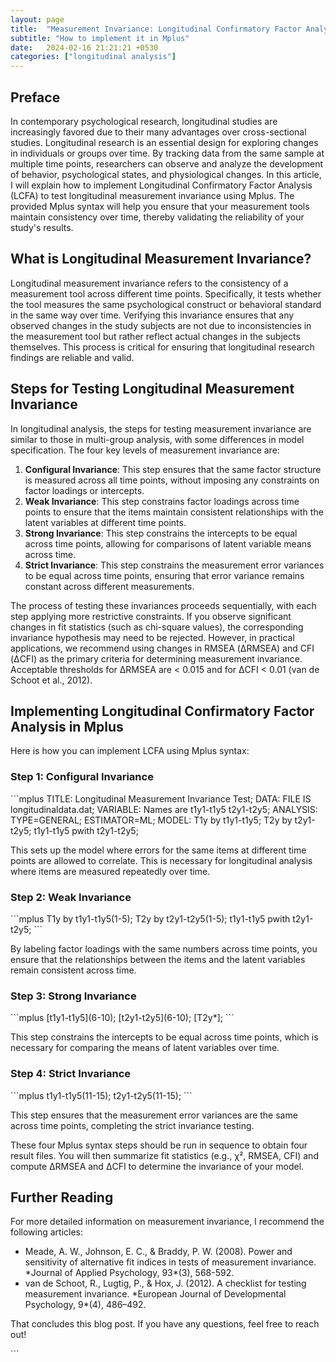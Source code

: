```yaml
---
layout: page
title:  "Measurement Invariance: Longitudinal Confirmatory Factor Analysis"
subtitle: "How to implement it in Mplus"
date:   2024-02-16 21:21:21 +0530
categories: ["longitudinal analysis"]
---
```


<h2><strong>Preface</strong></h2>
<p>In contemporary psychological research, longitudinal studies are increasingly favored due to their many advantages over cross-sectional studies. Longitudinal research is an essential design for exploring changes in individuals or groups over time. By tracking data from the same sample at multiple time points, researchers can observe and analyze the development of behavior, psychological states, and physiological changes. In this article, I will explain how to implement Longitudinal Confirmatory Factor Analysis (LCFA) to test longitudinal measurement invariance using Mplus. The provided Mplus syntax will help you ensure that your measurement tools maintain consistency over time, thereby validating the reliability of your study's results.</p>

<h2><strong>What is Longitudinal Measurement Invariance?</strong></h2>
<p>Longitudinal measurement invariance refers to the consistency of a measurement tool across different time points. Specifically, it tests whether the tool measures the same psychological construct or behavioral standard in the same way over time. Verifying this invariance ensures that any observed changes in the study subjects are not due to inconsistencies in the measurement tool but rather reflect actual changes in the subjects themselves. This process is critical for ensuring that longitudinal research findings are reliable and valid.</p>

<h2><strong>Steps for Testing Longitudinal Measurement Invariance</strong></h2>
<p>In longitudinal analysis, the steps for testing measurement invariance are similar to those in multi-group analysis, with some differences in model specification. The four key levels of measurement invariance are:</p>
<ol>
  <li><strong>Configural Invariance</strong>: This step ensures that the same factor structure is measured across all time points, without imposing any constraints on factor loadings or intercepts.</li>
  <li><strong>Weak Invariance</strong>: This step constrains factor loadings across time points to ensure that the items maintain consistent relationships with the latent variables at different time points.</li>
  <li><strong>Strong Invariance</strong>: This step constrains the intercepts to be equal across time points, allowing for comparisons of latent variable means across time.</li>
  <li><strong>Strict Invariance</strong>: This step constrains the measurement error variances to be equal across time points, ensuring that error variance remains constant across different measurements.</li>
</ol>

<p>The process of testing these invariances proceeds sequentially, with each step applying more restrictive constraints. If you observe significant changes in fit statistics (such as chi-square values), the corresponding invariance hypothesis may need to be rejected. However, in practical applications, we recommend using changes in RMSEA (ΔRMSEA) and CFI (ΔCFI) as the primary criteria for determining measurement invariance. Acceptable thresholds for ΔRMSEA are < 0.015 and for ΔCFI < 0.01 (van de Schoot et al., 2012).</p>

<h2><strong>Implementing Longitudinal Confirmatory Factor Analysis in Mplus</strong></h2>
<p>Here is how you can implement LCFA using Mplus syntax:</p>

<h3><strong>Step 1: Configural Invariance</strong></h3>
```mplus
TITLE: Longitudinal Measurement Invariance Test;  
DATA: FILE IS longitudinaldata.dat;  
VARIABLE: Names are t1y1-t1y5 t2y1-t2y5;  
ANALYSIS: TYPE=GENERAL; ESTIMATOR=ML;  
MODEL:  
T1y by t1y1-t1y5;  
T2y by t2y1-t2y5;  
t1y1-t1y5 pwith t2y1-t2y5;  
<p>This sets up the model where errors for the same items at different time points are allowed to correlate. This is necessary for longitudinal analysis where items are measured repeatedly over time.</p> <h3><strong>Step 2: Weak Invariance</strong></h3> ```mplus T1y by t1y1-t1y5(1-5); T2y by t2y1-t2y5(1-5); t1y1-t1y5 pwith t2y1-t2y5; ``` <p>By labeling factor loadings with the same numbers across time points, you ensure that the relationships between the items and the latent variables remain consistent across time.</p> <h3><strong>Step 3: Strong Invariance</strong></h3> ```mplus [t1y1-t1y5](6-10); [t2y1-t2y5](6-10); [T2y*]; ``` <p>This step constrains the intercepts to be equal across time points, which is necessary for comparing the means of latent variables over time.</p> <h3><strong>Step 4: Strict Invariance</strong></h3> ```mplus t1y1-t1y5(11-15); t2y1-t2y5(11-15); ``` <p>This step ensures that the measurement error variances are the same across time points, completing the strict invariance testing.</p> <p>These four Mplus syntax steps should be run in sequence to obtain four result files. You will then summarize fit statistics (e.g., χ², RMSEA, CFI) and compute ΔRMSEA and ΔCFI to determine the invariance of your model.</p> <h2><strong>Further Reading</strong></h2> <p>For more detailed information on measurement invariance, I recommend the following articles:</p> <ul> <li>Meade, A. W., Johnson, E. C., & Braddy, P. W. (2008). Power and sensitivity of alternative fit indices in tests of measurement invariance. *Journal of Applied Psychology, 93*(3), 568-592.</li> <li>van de Schoot, R., Lugtig, P., & Hox, J. (2012). A checklist for testing measurement invariance. *European Journal of Developmental Psychology, 9*(4), 486–492.</li> </ul> <p>That concludes this blog post. If you have any questions, feel free to reach out!</p> ```
